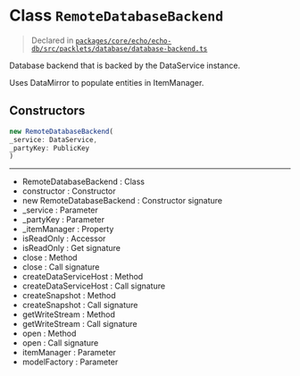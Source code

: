 # Class `RemoteDatabaseBackend`
> Declared in [`packages/core/echo/echo-db/src/packlets/database/database-backend.ts`](https://github.com/dxos/protocols/blob/main/packages/core/echo/echo-db/src/packlets/database/database-backend.ts#L100)

Database backend that is backed by the DataService instance.

Uses DataMirror to populate entities in ItemManager.

## Constructors
```ts
new RemoteDatabaseBackend(
_service: DataService,
_partyKey: PublicKey
)
```

---
- RemoteDatabaseBackend : Class
- constructor : Constructor
- new RemoteDatabaseBackend : Constructor signature
- _service : Parameter
- _partyKey : Parameter
- _itemManager : Property
- isReadOnly : Accessor
- isReadOnly : Get signature
- close : Method
- close : Call signature
- createDataServiceHost : Method
- createDataServiceHost : Call signature
- createSnapshot : Method
- createSnapshot : Call signature
- getWriteStream : Method
- getWriteStream : Call signature
- open : Method
- open : Call signature
- itemManager : Parameter
- modelFactory : Parameter

